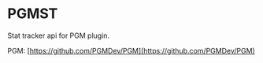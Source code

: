 # PGMST
Stat tracker api for PGM plugin.

PGM: [https://github.com/PGMDev/PGM](https://github.com/PGMDev/PGM)
